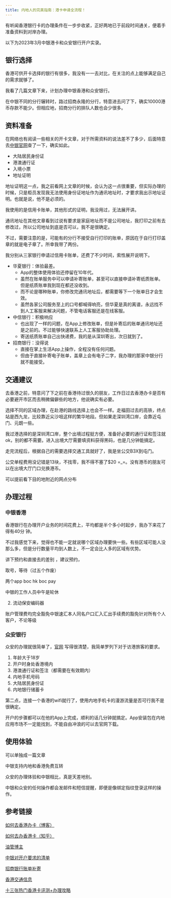 ```yaml
---
title: 内地人的完美指南：港卡申请全流程！
---
```


有听闻香港银行卡的办理条件在一步步收紧，正好两地已于前段时间通关，便着手准备资料到对岸办理。

以下为2023年3月中银港卡和众安银行开户实录。

## 银行选择
香港可供开卡选择的银行有很多，我没有一一去对比，在关注的点上能够满足自己的需求就够了。

我看了几篇文章下来，计划办理中银香港和众安银行。

在中银不同的分行辗转时，路过招商永隆的分行，特意进去问了下，确实10000港币存款不能少。但相应地，招商分行的排队人数也会少很多。

## 资料准备

在网络也有阅读一些相关的开卡文章，对于所需资料的说法差不了多少，后面特意去[中银官网](https://www.bochk.com/dam/bochk/desktop/interface/AC_Open_tc.pdf)查了一下，确实如此。

- 大陆居民身份证
- 港澳通行证
- 入境小票
- 地址证明

地址证明这一点，我之前看网上文章的时候，会认为这一点很重要，但实际办理的时候，只是柜员发现我无法使用身份证地址作为通讯地址时，才要求我出示地址证明。也就是说，他不是必须的。

我使用的是信用卡账单，其他形式的证明，我没用过，无法展开讲。

通讯地址在其他文章看到过说有要求是家庭地址而不是公司地址，我打印之前有去修改过，所以公司地址到底是否可以，我不是很确定。

不过，需要注意的是，可能有的分行不接受自行打印的账单，原因在于自行打印盖章的就是电子章了。所幸我带了两份。

我分别从三家银行申请过信用卡账单，还费了不少时间，索性展开说明下。

- 华夏银行：体验最差。
  - App的整体使用体验还停留在10年代。
  - 虽然在账单服务中可以申请补寄账单，甚至可以直接申请补寄纸质账单。但是纸质账单我到现在都还没收到。
  - 而不论是哪种账单，你修改完通讯地址后，都需要等下一个账单日才会生效。
  - 虽然各家公司服务至上的口号都喊得响亮，但华夏是真的离谱，永远找不到人工客服来解决问题，不管电话客服还是在线客服。
- 中信银行：积极响应
  - 也出现了一样的问题，在App上修改账单，但是补寄后的账单通讯地址还是之前的。不过能够快速联系上人工客服协助处理。
  - 寄送纸质账单自己出快递费，我的是从深圳寄出，次日就到了。
- 招商银行：没得说
  - 直接在掌上生活App上操作，全程没有任何问题。
  - 但由于直接补寄电子账单，盖章上会有电子二字，我办理的那家中银分行就不能接受。


## 交通建议

去香港之前，特意问了下之前在香港待过很久的朋友，工作日过去香港办卡是否有必要避开市区而去稍微偏僻些的地方，他说确实有必要。

选择不同的区域办理，在赴港的路线选择上也会不一样。走福田过去的高铁，终点站是西九龙，比较靠近尖沙咀这样的繁华地段。但如果走深圳湾口岸，会靠近屯门、元朗一些。

我过港选择的是深圳湾口岸，整个出境过程挺方便，准备好必要的通行证和签注就ok，别的都不需要。进入出境大厅需要填资料获得黑码，也是几分钟能搞定。

走完流程后，根据自己的需要选择交通工具就好了，我是坐公交B3X到屯门。

公交单程费用没记错是13块，不找零，我不得不塞了$20 =_=。没有港币的朋友可以在出境大厅门口兑换港币。

可以提前看下目的地附近的网点分布

## 办理过程

### 中银香港
香港银行在办理开户业务的时间花费上，平均都是半个多小时起步，我办下来花了得有40分
钟。

不过我感觉下来，觉得也不能一定就说哪个区域办理要快一些。有些区域可能人没那么多，但是分行数量平均到人数上，不一定会比人多的区域有优势。

讲下预约和直接去的差别  ，建议预约，

取号，等待（过五个作废）

两个app boc hk boc pay

中银的工作人员中午是轮休




2. 流动保安编码器


账户管理费均完全豁免中银速汇本人同名户口汇入汇出手续费的豁免针对所有个人客户，不论等级

### 众安银行


众安的办理就很简单了，[官网](https://za.group/hk) 写得很清楚，我简单罗列下对于访港旅客的要求。

1. 年龄大于18岁
2. 开户时身处香港境内
3. 港澳通行证和签注（都需要在有效期内）
4. 内地手机号码
5. 大陆居民身份证
6. 内地银行储蓄卡

第二点，连接一个香港的wifi就行了，使用内地手机卡的漫游流量是否可行我不是很确定。

开户的步骤都可以在他的App上完成，顺利的话几分钟就搞定。App安装包在内地应用市场不一定能找到，不能自由冲浪的可以去官网下载。




## 使用体验

可以单独成一篇文章

中银支持内地和香港免费互转

众安的办理体验和中银相比，真是天差地别。

中银和众安的任何操作都会发邮件和短信提醒，即便是像绑定指纹登录这样的操作。

## 参考链接

[如何去香港办卡（博客）](https://blog.forecho.com/coming-to-hong-kong-to-get-a-hong-kong-bank-card.html)

[如何去办香港卡（知乎）](https://zhuanlan.zhihu.com/p/103548653)

[油管博主](https://www.youtube.com/watch?v=oQASsPm0j7k&t=304s)

[中银对开户要求的清单](https://www.bochk.com/dam/bochk/desktop/interface/AC_Open_tc.pdf)

[招商银行账单补寄](https://cc.cmbchina.com/content/cusservice/41.htm)

[香港交通信息](https://www.td.gov.hk/tc/transport_in_hong_kong/land_based_cross_boundary_transport/access_to_shenzhen_bay_port/index.html)

[十三张热门香港卡评测+办理攻略](https://zhuanlan.zhihu.com/p/350801551)